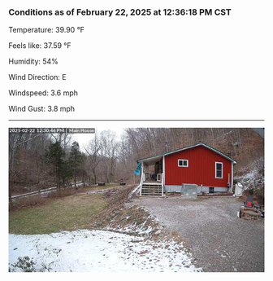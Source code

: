 ### Conditions as of February 22, 2025 at 12:36:18 PM CST 

Temperature: 39.90 &deg;F

Feels like: 37.59 &deg;F

Humidity: 54%

Wind Direction: E

Windspeed: 3.6 mph

Wind Gust: 3.8 mph

---

<img src="./images/latest.jpeg"/>

